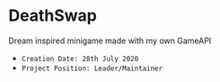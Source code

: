 # DeathSwap
Dream inspired minigame made with my own GameAPI
* `Creation Date: 28th July 2020`
* `Project Position: Leader/Maintainer`
